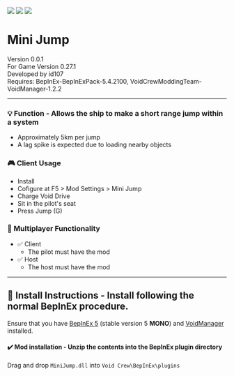 [![](https://img.shields.io/badge/-Void_Crew_Modding_Team-111111?style=just-the-label&logo=github&labelColor=24292f)](https://github.com/Void-Crew-Modding-Team)
![](https://img.shields.io/badge/Game%20Version-0.27.1-111111?style=flat&labelColor=24292f&color=111111)
[![](https://img.shields.io/discord/1180651062550593536.svg?&logo=discord&logoColor=ffffff&style=flat&label=Discord&labelColor=24292f&color=111111)](https://discord.gg/g2u5wpbMGu "Void Crew Modding Discord")

# Mini Jump

Version 0.0.1  
For Game Version 0.27.1  
Developed by id107  
Requires:  BepInEx-BepInExPack-5.4.2100, VoidCrewModdingTeam-VoidManager-1.2.2


---------------------

### 💡 Function - **Allows the ship to make a short range jump within a system**

- Approximately 5km per jump
- A lag spike is expected due to loading nearby objects

### 🎮 Client Usage

- Install
- Cofigure at F5 > Mod Settings > Mini Jump
- Charge Void Drive
- Sit in the pilot's seat
- Press Jump (G)

### 👥 Multiplayer Functionality

- ✅ Client
  - The pilot must have the mod
- ✅ Host
  - The host must have the mod

---------------------

## 🔧 Install Instructions - **Install following the normal BepInEx procedure.**

Ensure that you have [BepInEx 5](https://thunderstore.io/c/void-crew/p/BepInEx/BepInExPack/) (stable version 5 **MONO**) and [VoidManager](https://thunderstore.io/c/void-crew/p/VoidCrewModdingTeam/VoidManager/) installed.

#### ✔️ Mod installation - **Unzip the contents into the BepInEx plugin directory**

Drag and drop `MiniJump.dll` into `Void Crew\BepInEx\plugins`
